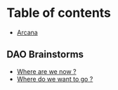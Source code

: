 # Table of contents

* [Arcana](README.md)

## DAO Brainstorms

* [Where are we now ?](dao-brainstorms/untitled.md)
* [Where do we want to go ?](dao-brainstorms/where-do-we-want-to-go.md)

